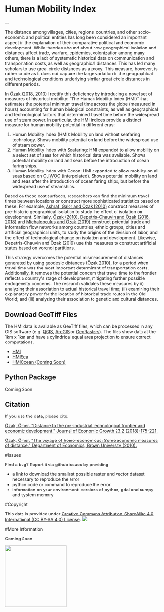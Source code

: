 # Human Mobility Index
--

The distance among villages, cities, regions, countries, and other socio-economic and political entities has long been considered an important aspect in the explanation of their comparative political and economic development. While theories abound about how geographical isolation and distances affect trade, warfare, epidemics, colonization among many others, there is a lack of systematic historical data on communication and transportation costs, as well as geographical distances. This has led many scholars to use great circle distances as a proxy. This measure, however, is rather crude as it does not capture the large variation in the geographical and technological conditions underlying similar great circle distances in different periods. 

In [Özak (2018, ](http://rdcu.be/I4YI)[2010)](http://omerozak.com/pdf/Ozak_voyage.pdf) I rectify this deficiency by introducing a novel set of measures of historical mobility: "The Human Mobility Index (HMI)" that estimates the potential minimum travel time across the globe (measured in hours) accounting for human biological constraints, as well as geographical and technological factors that determined travel time before the widespread use of steam power. In particular, the HMI indices provide a distinct measure for human mobility potential in different eras:

1. Human Mobility Index (HMI): Mobility on land without seafaring technology. Shows mobility potential on land before the widespread use of steam power. 
2. Human Mobility Index with Seafaring: HMI expanded to allow mobility on a select set of seas for which historical data was available. Shows potential mobility on land and seas before the introduction of ocean faring ships.
3. Human Mobility Index with Ocean: HMI expanded to allow mobility on all seas based on [CLIWOC]() (interpolated). Shows potential mobility on land and seas after the introduction of ocean faring ships, but before the widespread use of steamships.

Based on these cost surfaces, researchers can find the minimum travel times between locations or construct more sophisticated statistics based on these. For example, [Ashraf, Galor and Özak (2010)](https://onlinelibrary.wiley.com/doi/abs/10.1111/j.1542-4774.2010.tb00511.x) construct measures of pre-historic geographical isolation to study the effect of isolation on development. Similarly, [Özak (2010)](http://omerozak.com/pdf/Ozak_voyage.pdf), [Depetris-Chauvin and Özak (2016, ](http://ssrn.com/abstract=2827328)[2018)](https://ssrn.com/abstract=3130747) and  [Michalopoulus and Özak (2019)]() construct potential trade and information flow networks among countries, ethnic groups, cities and artificial geographical units, to study the origins of the division of labor, and the effect of technological change on isolation and development. Likewise, [Depetris-Chauvin and Özak (2019)]() use this measures to construct artificial states based on voronoi partitions. 

This strategy overcomes the potential mismeasurement of distances generated by using geodesic distances [(Özak 2010)](http://omerozak.com/pdf/Ozak_voyage.pdf), for a period when travel time was the most important determinant of transportation costs. Additionally, it removes the potential concern that travel time to the frontier reflects a country's stage of development, mitigating further possible endogeneity concerns. The research validates these measures by (i) analyzing their association to actual historical travel time; (ii) examining their explanatory power for the location of historical trade routes in the Old World; and (iii) analyzing their association to genetic and cultural distances. 

## Download GeoTiff Files

The HMI data is available as GeoTiff files, which can be processed in any GIS software (e.g. [QGIS](https://qgis.org/), [ArcGIS](https://www.arcgis.com/) or [GeoRasters](https://github.com/ozak/georasters)). The files show data at the 1km x 1km and have a cylindrical equal area projection to ensure correct computations.

* [HMI](https://www.dropbox.com/s/imjrjgaiowy5mg9/HMI.tif?dl=0)
* [HMISea](https://www.dropbox.com/s/b1aaoyyzipn6hmm/HMISea.tif?dl=0)
* [HMIOcean (Coming Soon)]()

## Python Package

Coming Soon

## Citation 

If you use the data, please cite: 

[Özak, Ömer. "Distance to the pre-industrial technological frontier and economic development." Journal of Economic Growth 23.2 (2018): 175-221.](http://rdcu.be/I4YI)

[Özak, Ömer. "The voyage of homo-economicus: Some economic measures of distance." Department of Economics, Brown University (2010).](http://omerozak.com/pdf/Ozak_voyage.pdf)

#Issues

Find a bug? Report it via github issues by providing

- a link to download the smallest possible raster and vector dataset necessary to reproduce the error
- python code or command to reproduce the error
- information on your environment: versions of python, gdal and numpy and system memory

#Copyright 

This data is provided under [Creative Commons Attribution-ShareAlike 4.0 International (CC BY-SA 4.0) License](https://creativecommons.org/licenses/by-sa/4.0/). ![](http://mirrors.creativecommons.org/presskit/buttons/88x31/svg/by-sa.svg)

#More Information

Coming Soon

[<img src="https://github.com/ozak/Caloric-Suitability-Index/raw/master/pics/SMUlogowWordmarkRB.jpg" width="200">](http://omerozak.com)
